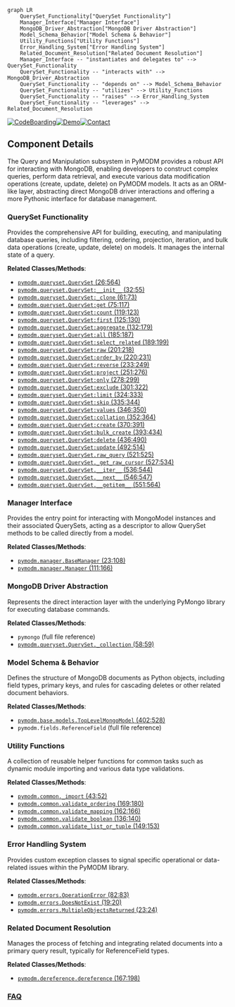 ```mermaid
graph LR
    QuerySet_Functionality["QuerySet Functionality"]
    Manager_Interface["Manager Interface"]
    MongoDB_Driver_Abstraction["MongoDB Driver Abstraction"]
    Model_Schema_Behavior["Model Schema & Behavior"]
    Utility_Functions["Utility Functions"]
    Error_Handling_System["Error Handling System"]
    Related_Document_Resolution["Related Document Resolution"]
    Manager_Interface -- "instantiates and delegates to" --> QuerySet_Functionality
    QuerySet_Functionality -- "interacts with" --> MongoDB_Driver_Abstraction
    QuerySet_Functionality -- "depends on" --> Model_Schema_Behavior
    QuerySet_Functionality -- "utilizes" --> Utility_Functions
    QuerySet_Functionality -- "raises" --> Error_Handling_System
    QuerySet_Functionality -- "leverages" --> Related_Document_Resolution
```
[![CodeBoarding](https://img.shields.io/badge/Generated%20by-CodeBoarding-9cf?style=flat-square)](https://github.com/CodeBoarding/GeneratedOnBoardings)[![Demo](https://img.shields.io/badge/Try%20our-Demo-blue?style=flat-square)](https://www.codeboarding.org/demo)[![Contact](https://img.shields.io/badge/Contact%20us%20-%20contact@codeboarding.org-lightgrey?style=flat-square)](mailto:contact@codeboarding.org)

## Component Details

The Query and Manipulation subsystem in PyMODM provides a robust API for interacting with MongoDB, enabling developers to construct complex queries, perform data retrieval, and execute various data modification operations (create, update, delete) on PyMODM models. It acts as an ORM-like layer, abstracting direct MongoDB driver interactions and offering a more Pythonic interface for database management.

### QuerySet Functionality
Provides the comprehensive API for building, executing, and manipulating database queries, including filtering, ordering, projection, iteration, and bulk data operations (create, update, delete) on models. It manages the internal state of a query.


**Related Classes/Methods**:

- <a href="https://github.com/mongodb/pymodm/blob/master/pymodm/queryset.py#L26-L564" target="_blank" rel="noopener noreferrer">`pymodm.queryset.QuerySet` (26:564)</a>
- <a href="https://github.com/mongodb/pymodm/blob/master/pymodm/queryset.py#L32-L55" target="_blank" rel="noopener noreferrer">`pymodm.queryset.QuerySet:__init__` (32:55)</a>
- <a href="https://github.com/mongodb/pymodm/blob/master/pymodm/queryset.py#L61-L73" target="_blank" rel="noopener noreferrer">`pymodm.queryset.QuerySet:_clone` (61:73)</a>
- <a href="https://github.com/mongodb/pymodm/blob/master/pymodm/queryset.py#L75-L117" target="_blank" rel="noopener noreferrer">`pymodm.queryset.QuerySet:get` (75:117)</a>
- <a href="https://github.com/mongodb/pymodm/blob/master/pymodm/queryset.py#L119-L123" target="_blank" rel="noopener noreferrer">`pymodm.queryset.QuerySet:count` (119:123)</a>
- <a href="https://github.com/mongodb/pymodm/blob/master/pymodm/queryset.py#L125-L130" target="_blank" rel="noopener noreferrer">`pymodm.queryset.QuerySet:first` (125:130)</a>
- <a href="https://github.com/mongodb/pymodm/blob/master/pymodm/queryset.py#L132-L179" target="_blank" rel="noopener noreferrer">`pymodm.queryset.QuerySet:aggregate` (132:179)</a>
- <a href="https://github.com/mongodb/pymodm/blob/master/pymodm/queryset.py#L185-L187" target="_blank" rel="noopener noreferrer">`pymodm.queryset.QuerySet:all` (185:187)</a>
- <a href="https://github.com/mongodb/pymodm/blob/master/pymodm/queryset.py#L189-L199" target="_blank" rel="noopener noreferrer">`pymodm.queryset.QuerySet:select_related` (189:199)</a>
- <a href="https://github.com/mongodb/pymodm/blob/master/pymodm/queryset.py#L201-L218" target="_blank" rel="noopener noreferrer">`pymodm.queryset.QuerySet:raw` (201:218)</a>
- <a href="https://github.com/mongodb/pymodm/blob/master/pymodm/queryset.py#L220-L231" target="_blank" rel="noopener noreferrer">`pymodm.queryset.QuerySet:order_by` (220:231)</a>
- <a href="https://github.com/mongodb/pymodm/blob/master/pymodm/queryset.py#L233-L249" target="_blank" rel="noopener noreferrer">`pymodm.queryset.QuerySet:reverse` (233:249)</a>
- <a href="https://github.com/mongodb/pymodm/blob/master/pymodm/queryset.py#L251-L276" target="_blank" rel="noopener noreferrer">`pymodm.queryset.QuerySet:project` (251:276)</a>
- <a href="https://github.com/mongodb/pymodm/blob/master/pymodm/queryset.py#L278-L299" target="_blank" rel="noopener noreferrer">`pymodm.queryset.QuerySet:only` (278:299)</a>
- <a href="https://github.com/mongodb/pymodm/blob/master/pymodm/queryset.py#L301-L322" target="_blank" rel="noopener noreferrer">`pymodm.queryset.QuerySet:exclude` (301:322)</a>
- <a href="https://github.com/mongodb/pymodm/blob/master/pymodm/queryset.py#L324-L333" target="_blank" rel="noopener noreferrer">`pymodm.queryset.QuerySet:limit` (324:333)</a>
- <a href="https://github.com/mongodb/pymodm/blob/master/pymodm/queryset.py#L335-L344" target="_blank" rel="noopener noreferrer">`pymodm.queryset.QuerySet:skip` (335:344)</a>
- <a href="https://github.com/mongodb/pymodm/blob/master/pymodm/queryset.py#L346-L350" target="_blank" rel="noopener noreferrer">`pymodm.queryset.QuerySet:values` (346:350)</a>
- <a href="https://github.com/mongodb/pymodm/blob/master/pymodm/queryset.py#L352-L364" target="_blank" rel="noopener noreferrer">`pymodm.queryset.QuerySet:collation` (352:364)</a>
- <a href="https://github.com/mongodb/pymodm/blob/master/pymodm/queryset.py#L370-L391" target="_blank" rel="noopener noreferrer">`pymodm.queryset.QuerySet:create` (370:391)</a>
- <a href="https://github.com/mongodb/pymodm/blob/master/pymodm/queryset.py#L393-L434" target="_blank" rel="noopener noreferrer">`pymodm.queryset.QuerySet:bulk_create` (393:434)</a>
- <a href="https://github.com/mongodb/pymodm/blob/master/pymodm/queryset.py#L436-L490" target="_blank" rel="noopener noreferrer">`pymodm.queryset.QuerySet:delete` (436:490)</a>
- <a href="https://github.com/mongodb/pymodm/blob/master/pymodm/queryset.py#L492-L514" target="_blank" rel="noopener noreferrer">`pymodm.queryset.QuerySet:update` (492:514)</a>
- <a href="https://github.com/mongodb/pymodm/blob/master/pymodm/queryset.py#L521-L525" target="_blank" rel="noopener noreferrer">`pymodm.queryset.QuerySet.raw_query` (521:525)</a>
- <a href="https://github.com/mongodb/pymodm/blob/master/pymodm/queryset.py#L527-L534" target="_blank" rel="noopener noreferrer">`pymodm.queryset.QuerySet._get_raw_cursor` (527:534)</a>
- <a href="https://github.com/mongodb/pymodm/blob/master/pymodm/queryset.py#L536-L544" target="_blank" rel="noopener noreferrer">`pymodm.queryset.QuerySet.__iter__` (536:544)</a>
- <a href="https://github.com/mongodb/pymodm/blob/master/pymodm/queryset.py#L546-L547" target="_blank" rel="noopener noreferrer">`pymodm.queryset.QuerySet.__next__` (546:547)</a>
- <a href="https://github.com/mongodb/pymodm/blob/master/pymodm/queryset.py#L551-L564" target="_blank" rel="noopener noreferrer">`pymodm.queryset.QuerySet.__getitem__` (551:564)</a>


### Manager Interface
Provides the entry point for interacting with MongoModel instances and their associated QuerySets, acting as a descriptor to allow QuerySet methods to be called directly from a model.


**Related Classes/Methods**:

- <a href="https://github.com/mongodb/pymodm/blob/master/pymodm/manager.py#L23-L108" target="_blank" rel="noopener noreferrer">`pymodm.manager.BaseManager` (23:108)</a>
- <a href="https://github.com/mongodb/pymodm/blob/master/pymodm/manager.py#L111-L166" target="_blank" rel="noopener noreferrer">`pymodm.manager.Manager` (111:166)</a>


### MongoDB Driver Abstraction
Represents the direct interaction layer with the underlying PyMongo library for executing database commands.


**Related Classes/Methods**:

- `pymongo` (full file reference)
- <a href="https://github.com/mongodb/pymodm/blob/master/pymodm/queryset.py#L58-L59" target="_blank" rel="noopener noreferrer">`pymodm.queryset.QuerySet._collection` (58:59)</a>


### Model Schema & Behavior
Defines the structure of MongoDB documents as Python objects, including field types, primary keys, and rules for cascading deletes or other related document behaviors.


**Related Classes/Methods**:

- <a href="https://github.com/mongodb/pymodm/blob/master/pymodm/base/models.py#L402-L528" target="_blank" rel="noopener noreferrer">`pymodm.base.models.TopLevelMongoModel` (402:528)</a>
- `pymodm.fields.ReferenceField` (full file reference)


### Utility Functions
A collection of reusable helper functions for common tasks such as dynamic module importing and various data type validations.


**Related Classes/Methods**:

- <a href="https://github.com/mongodb/pymodm/blob/master/pymodm/common.py#L43-L52" target="_blank" rel="noopener noreferrer">`pymodm.common._import` (43:52)</a>
- <a href="https://github.com/mongodb/pymodm/blob/master/pymodm/common.py#L169-L180" target="_blank" rel="noopener noreferrer">`pymodm.common.validate_ordering` (169:180)</a>
- <a href="https://github.com/mongodb/pymodm/blob/master/pymodm/common.py#L162-L166" target="_blank" rel="noopener noreferrer">`pymodm.common.validate_mapping` (162:166)</a>
- <a href="https://github.com/mongodb/pymodm/blob/master/pymodm/common.py#L136-L140" target="_blank" rel="noopener noreferrer">`pymodm.common.validate_boolean` (136:140)</a>
- <a href="https://github.com/mongodb/pymodm/blob/master/pymodm/common.py#L149-L153" target="_blank" rel="noopener noreferrer">`pymodm.common.validate_list_or_tuple` (149:153)</a>


### Error Handling System
Provides custom exception classes to signal specific operational or data-related issues within the PyMODM library.


**Related Classes/Methods**:

- <a href="https://github.com/mongodb/pymodm/blob/master/pymodm/errors.py#L82-L83" target="_blank" rel="noopener noreferrer">`pymodm.errors.OperationError` (82:83)</a>
- <a href="https://github.com/mongodb/pymodm/blob/master/pymodm/errors.py#L19-L20" target="_blank" rel="noopener noreferrer">`pymodm.errors.DoesNotExist` (19:20)</a>
- <a href="https://github.com/mongodb/pymodm/blob/master/pymodm/errors.py#L23-L24" target="_blank" rel="noopener noreferrer">`pymodm.errors.MultipleObjectsReturned` (23:24)</a>


### Related Document Resolution
Manages the process of fetching and integrating related documents into a primary query result, typically for ReferenceField types.


**Related Classes/Methods**:

- <a href="https://github.com/mongodb/pymodm/blob/master/pymodm/dereference.py#L167-L198" target="_blank" rel="noopener noreferrer">`pymodm.dereference.dereference` (167:198)</a>




### [FAQ](https://github.com/CodeBoarding/GeneratedOnBoardings/tree/main?tab=readme-ov-file#faq)